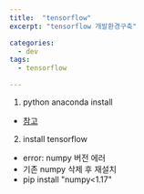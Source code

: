 ```yaml
---
title:  "tensorflow"
excerpt: "tensorflow 개발환경구축"

categories:
  - dev
tags:
  - tensorflow

---
```


1. python anaconda install
- [참고](https://tensorflow.blog/%ec%9c%88%eb%8f%84%ec%9a%b0%ec%a6%88%ec%97%90-%ec%95%84%eb%82%98%ec%bd%98%eb%8b%a4-%ed%85%90%ec%84%9c%ed%94%8c%eb%a1%9c%ec%9a%b0-%ec%84%a4%ec%b9%98%ed%95%98%ea%b8%b0/)

2. install tensorflow
- error: numpy 버전 에러
- 기존 numpy 삭제 후 재설치 
- pip install "numpy<1.17"
